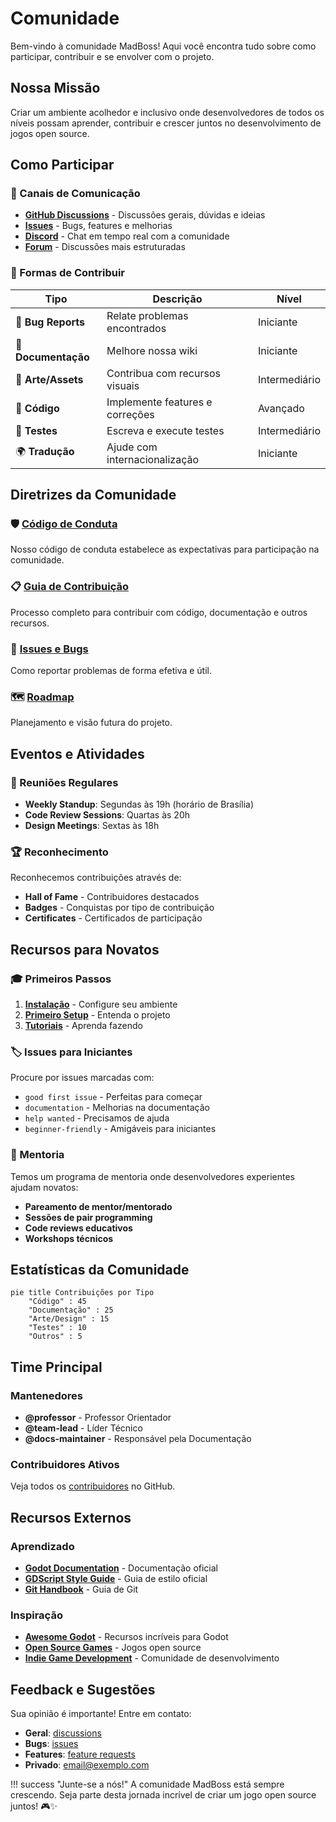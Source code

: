 # Comunidade

Bem-vindo à comunidade MadBoss! Aqui você encontra tudo sobre como participar, contribuir e se envolver com o projeto.

## Nossa Missão

Criar um ambiente acolhedor e inclusivo onde desenvolvedores de todos os níveis possam aprender, contribuir e crescer juntos no desenvolvimento de jogos open source.

## Como Participar

### 💬 Canais de Comunicação

- **[GitHub Discussions](https://github.com/MadDev/MadBoss/discussions)** - Discussões gerais, dúvidas e ideias
- **[Issues](https://github.com/MadDev/MadBoss/issues)** - Bugs, features e melhorias
- **[Discord](#)** - Chat em tempo real com a comunidade
- **[Forum](#)** - Discussões mais estruturadas

### 🤝 Formas de Contribuir

| Tipo | Descrição | Nível |
|------|-----------|--------|
| 🐛 **Bug Reports** | Relate problemas encontrados | Iniciante |
| 📝 **Documentação** | Melhore nossa wiki | Iniciante |
| 🎨 **Arte/Assets** | Contribua com recursos visuais | Intermediário |
| 🔧 **Código** | Implemente features e correções | Avançado |
| 🧪 **Testes** | Escreva e execute testes | Intermediário |
| 🌍 **Tradução** | Ajude com internacionalização | Iniciante |

## Diretrizes da Comunidade

### 🛡️ [Código de Conduta](code-of-conduct.md)

Nosso código de conduta estabelece as expectativas para participação na comunidade.

### 📋 [Guia de Contribuição](contributing-guide.md)

Processo completo para contribuir com código, documentação e outros recursos.

### 🐛 [Issues e Bugs](issues-bugs.md)

Como reportar problemas de forma efetiva e útil.

### 🗺️ [Roadmap](roadmap.md)

Planejamento e visão futura do projeto.

## Eventos e Atividades

### 📅 Reuniões Regulares

- **Weekly Standup**: Segundas às 19h (horário de Brasília)
- **Code Review Sessions**: Quartas às 20h
- **Design Meetings**: Sextas às 18h

### 🏆 Reconhecimento

Reconhecemos contribuições através de:

- **Hall of Fame** - Contribuidores destacados
- **Badges** - Conquistas por tipo de contribuição
- **Certificates** - Certificados de participação

## Recursos para Novatos

### 🎓 Primeiros Passos

1. **[Instalação](../getting-started/installation.md)** - Configure seu ambiente
2. **[Primeiro Setup](../getting-started/first-setup.md)** - Entenda o projeto
3. **[Tutoriais](../tutorials/index.md)** - Aprenda fazendo

### 🏷️ Issues para Iniciantes

Procure por issues marcadas com:

- `good first issue` - Perfeitas para começar
- `documentation` - Melhorias na documentação
- `help wanted` - Precisamos de ajuda
- `beginner-friendly` - Amigáveis para iniciantes

### 🎯 Mentoria

Temos um programa de mentoria onde desenvolvedores experientes ajudam novatos:

- **Pareamento de mentor/mentorado**
- **Sessões de pair programming**
- **Code reviews educativos**
- **Workshops técnicos**

## Estatísticas da Comunidade

```mermaid
pie title Contribuições por Tipo
    "Código" : 45
    "Documentação" : 25
    "Arte/Design" : 15
    "Testes" : 10
    "Outros" : 5
```

## Time Principal

### Mantenedores

- **@professor** - Professor Orientador
- **@team-lead** - Líder Técnico
- **@docs-maintainer** - Responsável pela Documentação

### Contribuidores Ativos

Veja todos os [contribuidores](https://github.com/MadDev/MadBoss/graphs/contributors) no GitHub.

## Recursos Externos

### Aprendizado

- **[Godot Documentation](https://docs.godotengine.org/)** - Documentação oficial
- **[GDScript Style Guide](https://docs.godotengine.org/en/stable/tutorials/scripting/gdscript/gdscript_styleguide.html)** - Guia de estilo oficial
- **[Git Handbook](https://guides.github.com/introduction/git-handbook/)** - Guia de Git

### Inspiração

- **[Awesome Godot](https://github.com/godotengine/awesome-godot)** - Recursos incríveis para Godot
- **[Open Source Games](https://osgameclones.com/)** - Jogos open source
- **[Indie Game Development](https://www.reddit.com/r/gamedev/)** - Comunidade de desenvolvimento

## Feedback e Sugestões

Sua opinião é importante! Entre em contato:

- **Geral**: [discussions](https://github.com/MadDev/MadBoss/discussions)
- **Bugs**: [issues](https://github.com/MadDev/MadBoss/issues)
- **Features**: [feature requests](https://github.com/MadDev/MadBoss/issues/new?template=feature_request.md)
- **Privado**: email@exemplo.com

!!! success "Junte-se a nós!"
    A comunidade MadBoss está sempre crescendo. Seja parte desta jornada incrível de criar um jogo open source juntos! 🎮✨
